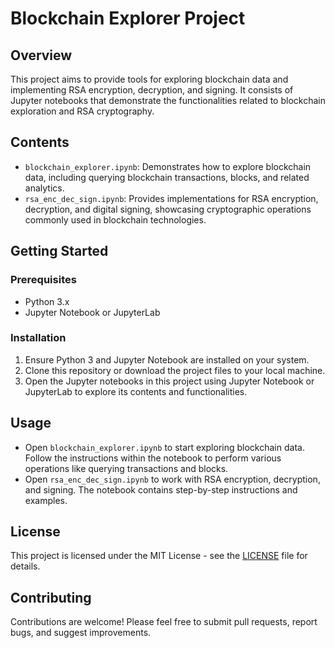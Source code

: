 # Blockchain Explorer Project

## Overview
This project aims to provide tools for exploring blockchain data and implementing RSA encryption, decryption, and signing. It consists of Jupyter notebooks that demonstrate the functionalities related to blockchain exploration and RSA cryptography.

## Contents
- `blockchain_explorer.ipynb`: Demonstrates how to explore blockchain data, including querying blockchain transactions, blocks, and related analytics.
- `rsa_enc_dec_sign.ipynb`: Provides implementations for RSA encryption, decryption, and digital signing, showcasing cryptographic operations commonly used in blockchain technologies.

## Getting Started

### Prerequisites
- Python 3.x
- Jupyter Notebook or JupyterLab

### Installation
1. Ensure Python 3 and Jupyter Notebook are installed on your system.
2. Clone this repository or download the project files to your local machine.
3. Open the Jupyter notebooks in this project using Jupyter Notebook or JupyterLab to explore its contents and functionalities.

## Usage
- Open `blockchain_explorer.ipynb` to start exploring blockchain data. Follow the instructions within the notebook to perform various operations like querying transactions and blocks.
- Open `rsa_enc_dec_sign.ipynb` to work with RSA encryption, decryption, and signing. The notebook contains step-by-step instructions and examples.

## License
This project is licensed under the MIT License - see the [LICENSE](LICENSE) file for details.

## Contributing
Contributions are welcome! Please feel free to submit pull requests, report bugs, and suggest improvements.
